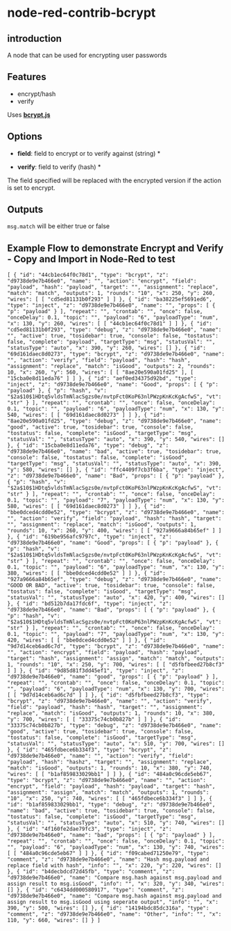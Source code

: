 # node-red-contrib-bcrypt

## introduction
A node that can be used for encrypting user passwords 

## Features

 * encrypt/hash
 * verify

Uses **[bcrypt.js](https://github.com/dcodeIO/bcrypt.js)**

## Options

  * **field**: field to encrypt or to verify against (string) *

  * **verify**: field to verify (hash) *

The field specified will be replaced with the encrypted version if the action is set to encrypt.

## Outputs

`msg.match` will be either true or false

## Example Flow to demonstrate Encrypt and Verify - Copy and Import in Node-Red to test

`[
    {
        "id": "44cb1ec64f0c78d1",
        "type": "bcrypt",
        "z": "d9738de9e7b466e0",
        "name": "",
        "action": "encrypt",
        "field": "payload",
        "hash": "payload",
        "target": "",
        "assignment": "replace",
        "match": "match",
        "outputs": 1,
        "rounds": "10",
        "x": 250,
        "y": 260,
        "wires": [
            [
                "cd5ed81131b0f293"
            ]
        ]
    },
    {
        "id": "ba38225ef5691ed6",
        "type": "inject",
        "z": "d9738de9e7b466e0",
        "name": "",
        "props": [
            {
                "p": "payload"
            }
        ],
        "repeat": "",
        "crontab": "",
        "once": false,
        "onceDelay": 0.1,
        "topic": "",
        "payload": "6",
        "payloadType": "num",
        "x": 130,
        "y": 260,
        "wires": [
            [
                "44cb1ec64f0c78d1"
            ]
        ]
    },
    {
        "id": "cd5ed81131b0f293",
        "type": "debug",
        "z": "d9738de9e7b466e0",
        "name": "",
        "active": true,
        "tosidebar": true,
        "console": false,
        "tostatus": false,
        "complete": "payload",
        "targetType": "msg",
        "statusVal": "",
        "statusType": "auto",
        "x": 390,
        "y": 260,
        "wires": []
    },
    {
        "id": "69d161daec8d0273",
        "type": "bcrypt",
        "z": "d9738de9e7b466e0",
        "name": "",
        "action": "verify",
        "field": "payload",
        "hash": "hash",
        "assignment": "replace",
        "match": "isGood",
        "outputs": 2,
        "rounds": 10,
        "x": 260,
        "y": 560,
        "wires": [
            [
                "8ae20e590a01fd25"
            ],
            [
                "15cba0e8d11eda76"
            ]
        ]
    },
    {
        "id": "aef0ed34375d92bd",
        "type": "inject",
        "z": "d9738de9e7b466e0",
        "name": "Good",
        "props": [
            {
                "p": "payload"
            },
            {
                "p": "hash",
                "v": "$2a$10$1HDtq5vldsTmNlacSgzs0e/nvtpFct0KoP63nlPWzpKnKcKgAcfwS",
                "vt": "str"
            }
        ],
        "repeat": "",
        "crontab": "",
        "once": false,
        "onceDelay": 0.1,
        "topic": "",
        "payload": "6",
        "payloadType": "num",
        "x": 130,
        "y": 540,
        "wires": [
            [
                "69d161daec8d0273"
            ]
        ]
    },
    {
        "id": "8ae20e590a01fd25",
        "type": "debug",
        "z": "d9738de9e7b466e0",
        "name": "good",
        "active": true,
        "tosidebar": true,
        "console": false,
        "tostatus": false,
        "complete": "isGood",
        "targetType": "msg",
        "statusVal": "",
        "statusType": "auto",
        "x": 390,
        "y": 540,
        "wires": []
    },
    {
        "id": "15cba0e8d11eda76",
        "type": "debug",
        "z": "d9738de9e7b466e0",
        "name": "bad",
        "active": true,
        "tosidebar": true,
        "console": false,
        "tostatus": false,
        "complete": "isGood",
        "targetType": "msg",
        "statusVal": "",
        "statusType": "auto",
        "x": 390,
        "y": 580,
        "wires": []
    },
    {
        "id": "ffc4409f7cb3f6ba",
        "type": "inject",
        "z": "d9738de9e7b466e0",
        "name": "Bad",
        "props": [
            {
                "p": "payload"
            },
            {
                "p": "hash",
                "v": "$2a$10$1HDtq5vldsTmNlacSgzs0e/nvtpFct0KoP63nlPWzpKnKcKgAcfwS",
                "vt": "str"
            }
        ],
        "repeat": "",
        "crontab": "",
        "once": false,
        "onceDelay": 0.1,
        "topic": "",
        "payload": "7",
        "payloadType": "num",
        "x": 130,
        "y": 580,
        "wires": [
            [
                "69d161daec8d0273"
            ]
        ]
    },
    {
        "id": "bbe0dced4cdd0e52",
        "type": "bcrypt",
        "z": "d9738de9e7b466e0",
        "name": "",
        "action": "verify",
        "field": "payload",
        "hash": "hash",
        "target": "",
        "assignment": "replace",
        "match": "isGood",
        "outputs": 1,
        "rounds": 10,
        "x": 260,
        "y": 400,
        "wires": [
            [
                "927a9666a84b65ef"
            ]
        ]
    },
    {
        "id": "619be956afc9797c",
        "type": "inject",
        "z": "d9738de9e7b466e0",
        "name": "Good",
        "props": [
            {
                "p": "payload"
            },
            {
                "p": "hash",
                "v": "$2a$10$1HDtq5vldsTmNlacSgzs0e/nvtpFct0KoP63nlPWzpKnKcKgAcfwS",
                "vt": "str"
            }
        ],
        "repeat": "",
        "crontab": "",
        "once": false,
        "onceDelay": 0.1,
        "topic": "",
        "payload": "6",
        "payloadType": "num",
        "x": 130,
        "y": 380,
        "wires": [
            [
                "bbe0dced4cdd0e52"
            ]
        ]
    },
    {
        "id": "927a9666a84b65ef",
        "type": "debug",
        "z": "d9738de9e7b466e0",
        "name": "GOOD OR BAD",
        "active": true,
        "tosidebar": true,
        "console": false,
        "tostatus": false,
        "complete": "isGood",
        "targetType": "msg",
        "statusVal": "",
        "statusType": "auto",
        "x": 420,
        "y": 400,
        "wires": []
    },
    {
        "id": "bd512b7da17fdc6f",
        "type": "inject",
        "z": "d9738de9e7b466e0",
        "name": "Bad",
        "props": [
            {
                "p": "payload"
            },
            {
                "p": "hash",
                "v": "$2a$10$1HDtq5vldsTmNlacSgzs0e/nvtpFct0KoP63nlPWzpKnKcKgAcfwS",
                "vt": "str"
            }
        ],
        "repeat": "",
        "crontab": "",
        "once": false,
        "onceDelay": 0.1,
        "topic": "",
        "payload": "7",
        "payloadType": "num",
        "x": 130,
        "y": 420,
        "wires": [
            [
                "bbe0dced4cdd0e52"
            ]
        ]
    },
    {
        "id": "9d7d14ceb6ad6c7d",
        "type": "bcrypt",
        "z": "d9738de9e7b466e0",
        "name": "",
        "action": "encrypt",
        "field": "payload",
        "hash": "payload",
        "target": "hash",
        "assignment": "assign",
        "match": "match",
        "outputs": 1,
        "rounds": "10",
        "x": 250,
        "y": 700,
        "wires": [
            [
                "d5fbfbeed27b8cf3"
            ]
        ]
    },
    {
        "id": "9d85d81f3dd45ef1",
        "type": "inject",
        "z": "d9738de9e7b466e0",
        "name": "good",
        "props": [
            {
                "p": "payload"
            }
        ],
        "repeat": "",
        "crontab": "",
        "once": false,
        "onceDelay": 0.1,
        "topic": "",
        "payload": "6",
        "payloadType": "num",
        "x": 130,
        "y": 700,
        "wires": [
            [
                "9d7d14ceb6ad6c7d"
            ]
        ]
    },
    {
        "id": "d5fbfbeed27b8cf3",
        "type": "bcrypt",
        "z": "d9738de9e7b466e0",
        "name": "",
        "action": "verify",
        "field": "payload",
        "hash": "hash",
        "target": "",
        "assignment": "replace",
        "match": "isGood",
        "outputs": 1,
        "rounds": 10,
        "x": 380,
        "y": 700,
        "wires": [
            [
                "33375c74cb0b827b"
            ]
        ]
    },
    {
        "id": "33375c74cb0b827b",
        "type": "debug",
        "z": "d9738de9e7b466e0",
        "name": "good",
        "active": true,
        "tosidebar": true,
        "console": false,
        "tostatus": false,
        "complete": "isGood",
        "targetType": "msg",
        "statusVal": "",
        "statusType": "auto",
        "x": 510,
        "y": 700,
        "wires": []
    },
    {
        "id": "465fdbece6b334f3",
        "type": "bcrypt",
        "z": "d9738de9e7b466e0",
        "name": "",
        "action": "verify",
        "field": "payload",
        "hash": "hashz",
        "target": "",
        "assignment": "replace",
        "match": "isGood",
        "outputs": 1,
        "rounds": 10,
        "x": 380,
        "y": 740,
        "wires": [
            [
                "b1af859833029bb1"
            ]
        ]
    },
    {
        "id": "484a0c96cde5eb67",
        "type": "bcrypt",
        "z": "d9738de9e7b466e0",
        "name": "",
        "action": "encrypt",
        "field": "payload",
        "hash": "payload",
        "target": "hash",
        "assignment": "assign",
        "match": "match",
        "outputs": 1,
        "rounds": "10",
        "x": 250,
        "y": 740,
        "wires": [
            [
                "465fdbece6b334f3"
            ]
        ]
    },
    {
        "id": "b1af859833029bb1",
        "type": "debug",
        "z": "d9738de9e7b466e0",
        "name": "bad",
        "active": true,
        "tosidebar": true,
        "console": false,
        "tostatus": false,
        "complete": "isGood",
        "targetType": "msg",
        "statusVal": "",
        "statusType": "auto",
        "x": 510,
        "y": 740,
        "wires": []
    },
    {
        "id": "4f160fe2dae79fc3",
        "type": "inject",
        "z": "d9738de9e7b466e0",
        "name": "bad",
        "props": [
            {
                "p": "payload"
            }
        ],
        "repeat": "",
        "crontab": "",
        "once": false,
        "onceDelay": 0.1,
        "topic": "",
        "payload": "6",
        "payloadType": "num",
        "x": 130,
        "y": 740,
        "wires": [
            [
                "484a0c96cde5eb67"
            ]
        ]
    },
    {
        "id": "f09cabed71250e79",
        "type": "comment",
        "z": "d9738de9e7b466e0",
        "name": "Hash msg.payload and replace field with hash",
        "info": "",
        "x": 220,
        "y": 220,
        "wires": []
    },
    {
        "id": "b4decbdcd72d45fb",
        "type": "comment",
        "z": "d9738de9e7b466e0",
        "name": "Compare msg.hash against msg.payload and assign result to msg.isGood",
        "info": "",
        "x": 320,
        "y": 340,
        "wires": []
    },
    {
        "id": "c6434dd000580917",
        "type": "comment",
        "z": "d9738de9e7b466e0",
        "name": "Compare msg.hash against msg.payload and assign result to msg.isGood using seperate output",
        "info": "",
        "x": 390,
        "y": 500,
        "wires": []
    },
    {
        "id": "14194bdc85dc316a",
        "type": "comment",
        "z": "d9738de9e7b466e0",
        "name": "Other",
        "info": "",
        "x": 110,
        "y": 660,
        "wires": []
    }
]`
